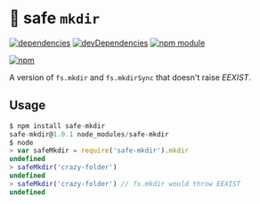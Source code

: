 # :file_folder: safe `mkdir`
    
[![dependencies](https://david-dm.org/tallesl/safe-mkdir.png)](https://david-dm.org/tallesl/safe-mkdir)
[![devDependencies](https://david-dm.org/tallesl/safe-mkdir/dev-status.png)](https://david-dm.org/tallesl/safe-mkdir#info=devDependencies)
[![npm module](https://badge.fury.io/js/safe-mkdir.png)](http://badge.fury.io/js/safe-mkdir)

[![npm](https://nodei.co/npm/safe-mkdir.png?mini=true)](https://nodei.co/npm/safe-mkdir/)
    
A version of `fs.mkdir` and `fs.mkdirSync` that doesn't raise *EEXIST*.

## Usage

```javascript
$ npm install safe-mkdir
safe-mkdir@1.0.1 node_modules/safe-mkdir
$ node
> var safeMkdir = require('safe-mkdir').mkdir
undefined
> safeMkdir('crazy-folder')
undefined
> safeMkdir('crazy-folder') // fs.mkdir would throw EEXIST
undefined
```

